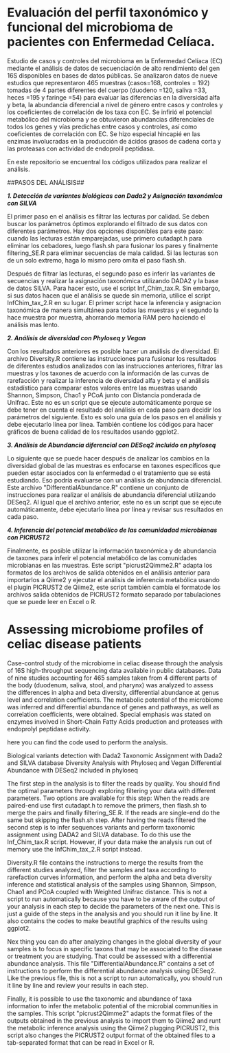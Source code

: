 # Evaluación del perfil taxonómico y funcional del microbioma de pacientes con Enfermedad Celíaca.

Estudio de casos y controles del microbioma en la Enfermedad Celíaca (EC) mediante el análisis de datos de secuenciación de alto rendimiento del gen 16S disponibles en bases de datos públicas. Se analizaron datos de nueve estudios que representaron 465 muestras (casos=168, controles = 192) tomadas de 4 partes diferentes del cuerpo (duodeno =120, saliva =33, heces =195 y faringe =54) para evaluar las diferencias en la diversidad alfa y beta, la abundancia diferencial a nivel de género entre casos y controles y los coeficientes de correlación de los taxa con EC. Se infirió el potencial metabólico del microbioma y se obtuvieron abundancias diferenciales de todos los  genes y vías predichas entre casos y controles, así como coeficientes de correlación con EC. Se hizo especial hincapié en las enzimas involucradas en la producción de ácidos grasos de cadena corta y las proteasas con actividad de endoprolil peptidasa. 

En este repositorio se encuentral los códigos utilizados para realizar el análisis.

##PASOS DEL ANÁLISIS##

***1. Detección de variantes biológicas con Dada2 y Asignación taxonómica con SILVA***

El primer paso en el análisis es filtrar las lecturas por calidad. Se deben buscar los parámetros óptimos explorando el filtrado de sus datos con diferentes parámetros. Hay dos opciones disponibles para este paso: cuando las lecturas están emparejadas, use primero cutadapt.h para eliminar los cebadores, luego flash.sh para fusionar los pares y finalmente filtering_SE.R para eliminar secuencias de mala calidad. Si las lecturas son de un solo extremo, haga lo mismo pero omita el paso flash.sh. 

Después de filtrar las lecturas, el segundo paso es inferir las variantes de secuencias y realizar la asignación taxonómica utilizando DADA2 y la base de datos SILVA. Para hacer esto, use el script Inf_Chim_tax.R. Sin embargo, si sus datos hacen que el análisis se quede sin memoria, utilice el script InfChim_tax_2.R en su lugar. El primer script hace la inferencia y asignacion taxonómica de manera simultánea para todas las muestras y el segundo la hace muestra por muestra, ahorrando memoria RAM pero haciendo el análisis mas lento.

***2. Análisis de diversidad con Phyloseq y Vegan***

Con los resultados anteriores es posible hacer un análisis de diversidad. El archivo Diversity.R contiene las instrucciones para fusionar los resultados de diferentes estudios analizados con las instrucciones anteriores, filtrar las muestras y los taxones de acuerdo con la información de las curvas de rarefacción y realizar la inferencia de diversidad alfa y beta y el análisis estadístico para comparar estos valores entre las muestras usando Shannon, Simpson, Chao1 y PCoA junto con Distancia ponderada de Unifrac. Este no es un script que se ejecute automáticamente porque se debe tener en cuenta el resultado del análisis en cada paso para decidir los parámetros del siguiente. Esto es solo una guía de los pasos en el análisis y debe ejecutarlo línea por línea. También contiene los códigos para hacer gráficos de buena calidad de los resultados usando ggplot2.

***3. Análisis de Abundancia diferencial con DESeq2 incluido en phyloseq***

Lo siguiente que se puede hacer después de analizar los cambios en la diversidad global de las muestras es enfocarse en taxones específicos que pueden estar asociados con la enfermedad o el tratamiento que se está estudiando. Eso podría evaluarse con un análisis de abundancia diferencial. Este archivo "DifferentialAbundance.R" contiene un conjunto de instrucciones para realizar el análisis de abundancia diferencial utilizando DESeq2. Al igual que el archivo anterior, este no es un script que se ejecute automáticamente, debe ejecutarlo línea por línea y revisar sus resultados en cada paso.

***4. Inferencia del potencial metabólico de las comunidadad microbianas con PICRUST2***

Finalmente, es posible utilizar la información taxonómica y de abundancia de taxones para inferir el potencial metabólico de las comunidades microbianas en las muestras. Este script "picrust2Qimme2.R" adapta los formatos de los archivos de salida obtenidos en el análisis anterior para importarlos a Qiime2 y ejecutar el análisis de inferencia metabólica usando el plugin PICRUST2 de Qiime2, este script también cambia el formatode  los archivos salida  obtenidos de PICRUST2 formato separado por tabulaciones que se puede leer en Excel o R.



# Assessing microbiome profiles of celiac disease patients

Case-control study of the microbiome in celiac disease through the analysis of 16S high-throughput sequencing data available in public databases. Data of nine studies accounting for 465 samples taken from 4 different parts of the body (duodenum, saliva, stool, and pharynx) was analyzed to assess the differences in alpha and beta diversity, differential abundance at genus level and correlation coefficients. The metabolic potential of the microbiome was inferred and differential abundance of genes and pathways, as well as correlation coefficients, were obtained. Special emphasis was stated on enzymes involved in Short-Chain Fatty Acids production and proteases with endoprolyl peptidase activity.

here you can find the code used to perform the analysis.

Biological variants detection with Dada2
Taxonomic Assignment with Dada2 and SILVA database
Diversity Analysis with Phyloseq and Vegan
Differential Abundance with DESeq2 included in phyloseq

The first step in the analysis is to filter the reads by quality. You should find the optimal parameters through exploring filtering your data with different parameters. Two options are available for this step: When the reads are paired-end use first cutadapt.h to remove the primers, then flash.sh to merge the pairs and finally filtering_SE.R. If the reads are single-end do the same but skipping the flash.sh step. After having the reads filtered the second step is to infer sequences variants and perform taxonomic assignment using DADA2 and SILVA database. To do this use the Inf_Chim_tax.R script. However, if your data make the analysis run out of memory use the InfChim_tax_2.R script instead.

Diversity.R file contains the instructions to merge the results from the different studies analyzed, filter the samples and taxa according to rarefaction curves information, and perform the alpha and beta diversity inference and statistical analysis of the samples using Shannon, Simpson, Chao1 and  PCoA coupled with Weighted Unifrac distance. This is not a script to run automatically because you have to be aware of the output of your analysis in each step to decide the parameters of the next one. This is just a guide of the steps in the analysis and you should run it line by line. It also contains the codes to make beautiful graphics of the results using ggplot2.

Nex thing you can do after analyzing changes in the global diversity of your samples is to focus in specific taxons that may be associated to the disease or treatment you are studying. That could be assessed with a differential abundance analysis. This file "DifferentialAbundance.R" contains a set of instructions to perform the differential abundance analysis using DESeq2. Like the previous file, this is not a script to run automatically, you should run it line by line and review your results in each step.

Finally, it is possible to use the taxonomic and abundance of taxa information to infer the metabolic potential of the microbial communities in the samples. This script "picrust2Qimme2" adapts the format files of the outputs obtained in the previous analysis to import them to Qiime2 and runt the metabolic inference analysis using the Qiime2 plugging PICRUST2, this script also changes the PICRUST2 output format of the obtained files to a tab-separated format that can be read in Excel or R.
